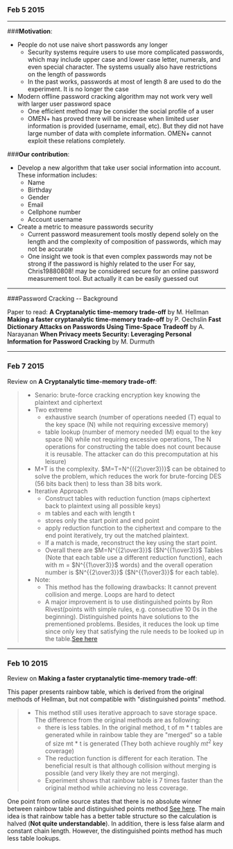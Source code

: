### Feb 5 2015
----
###__Motivation__: 

* People do not use naive short passwords any longer
	* Security systems require users to use more complicated passwords, which may include upper case and lower case letter, numerals, and even special character. The systems usually also have restrictions on the length of passwords
	* In the past works, passwords at most of length 8 are used to do the experiment. It is no longer the case
* Modern offline password cracking algorithm may not work very well with larger user password space
	* One efficient method may be consider the social profile of a user
	* OMEN+ has proved there will be increase when limited user information is provided (username, email, etc). But they did not have large number of data with complete information. OMEN+ cannot exploit these relations completely. 

###__Our contribution__:
* Develop a new algorithm that take user social information into account. These information includes:
	* Name
	* Birthday
	* Gender
	* Email
	* Cellphone number
	* Account username
* Create a metric to measure passwords security
	* Current password measurement tools mostly depend solely on the length and the complexity of composition of passwords, which may not be accurate
	* One insight we took is that even complex passwords may not be strong if the password is highly related to the user For say, Chris19880808! may be considered secure for an online password measurement tool. But actually it can be easily guessed out

----
###Password Cracking -- Background

Paper to read:
__A Cryptanalytic time-memory trade-off__ by M. Hellman
__Making a faster cryptanalytic time-memory trade-off__ by P. Oechslin
__Fast Dictionary Attacks on Passwords Using Time-Space Tradeoff__ by A. Narayanan
__When Privacy meets Security: Leveraging Personal Information for Password Cracking__ by M. Durmuth

---
### Feb 7 2015
Review on __A Cryptanalytic time-memory trade-off__:

> * Senario: brute-force cracking encryption key knowing the plaintext and ciphertext
> * Two extreme
>   * exhaustive search (number of operations needed (T) equal to the key space (N) while not requiring excessive memory)
>   * table lookup (number of memory needed (M) equal to the key space (N) while not requiring excessive operations, The N operations for constructing the table does not count because it is reusable. The attacker can do this precomputation at his leisure)
> * M+T is the complexity. $M=T=N^{({2\over3})}$ can be obtained to solve the problem, which reduces the work for brute-forcing DES (56 bits back then) to less than 38 bits work. 
> * Iterative Approach
>   * Construct tables with reduction function (maps ciphertext back to plaintext using all possible keys)
>    * m tables and each with length t
>    * stores only the start point and end point
>    * apply reduction function to the ciphertext and compare to the end point iteratively, try out the matched plaintext.
>    * If a match is made, reconstruct the key using the start point.
>   * Overall there are $M=N^{{2\over3}}$ ($N^{{1\over3}}$ Tables (Note that each table use a different reduction function), each with m = $N^{{1\over3}}$ words) and the overall operation number is $N^{{2\over3}}$ ($N^{{1\over3}}$ for each table).
> * Note:
>   * This method has the following drawbacks: It cannot prevent collision and merge. Loops are hard to detect
>   * A major improvement is to use distinguished points by Ron Rivest(points with simple rules, e.g. consecutive 10 0s in the beginning). Distinguished points have solutions to the prementioned problems. Besides, it reduces the look up time since only key that satisfying the rule needs to be looked up in the table.[See here](http://www.h-online.com/security/features/Hellman-and-Rivest-746294.html)

---
### Feb 10 2015
Review on __Making a faster cryptanalytic time-memory trade-off__:

This paper presents rainbow table, which is derived from the original methods of Hellman, but not compatible with "distinguished points" method. 

> * This method still uses iterative approach to save storage space. The difference from the original methods are as following:
>   * there is less tables. In the original method, t of m * t tables are generated while in rainbow table they are "merged"  so a table of size mt * t is generated (They both achieve roughly $mt^2$ key coverage)
>   * The reduction function is different for each iteration. The beneficial result is that although collision without merging is possible (and very likely they are not merging).
>   * Experiment shows that rainbow table is 7 times faster than the original method while achieving no less coverage. 


One point from online source states that there is no absolute winner between rainbow table and distinguished points method [See here](http://www.h-online.com/security/features/Rainbow-tables-746296.html). The main idea is that rainbow table has a better table structure so the calculation is halved (__Not quite understandable__). In addition, there is less false alarm and constant chain length. However, the distinguished points method has much less table lookups. 
